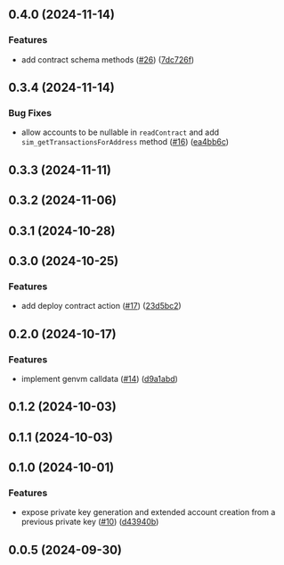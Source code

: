 

## 0.4.0 (2024-11-14)


### Features

* add contract schema methods ([#26](https://github.com/yeagerai/genlayer-js/issues/26)) ([7dc726f](https://github.com/yeagerai/genlayer-js/commit/7dc726fa4fc8769feaec07a50149956d7c2a2035))

## 0.3.4 (2024-11-14)


### Bug Fixes

* allow accounts to be nullable in `readContract` and add `sim_getTransactionsForAddress` method ([#16](https://github.com/yeagerai/genlayer-js/issues/16)) ([ea4bb6c](https://github.com/yeagerai/genlayer-js/commit/ea4bb6cb53809f6c17a3794ed35aede979bd89e5))

## 0.3.3 (2024-11-11)

## 0.3.2 (2024-11-06)

## 0.3.1 (2024-10-28)

## 0.3.0 (2024-10-25)


### Features

* add deploy contract action ([#17](https://github.com/yeagerai/genlayer-js/issues/17)) ([23d5bc2](https://github.com/yeagerai/genlayer-js/commit/23d5bc28fb58c73d64b1fd629185a0565d84cb91))

## 0.2.0 (2024-10-17)


### Features

* implement genvm calldata ([#14](https://github.com/yeagerai/genlayer-js/issues/14)) ([d9a1abd](https://github.com/yeagerai/genlayer-js/commit/d9a1abdfb5eef13e5c77433db546953369087e04))

## 0.1.2 (2024-10-03)

## 0.1.1 (2024-10-03)

## 0.1.0 (2024-10-01)


### Features

* expose private key generation and extended account creation from a previous private key ([#10](https://github.com/yeagerai/genlayer-js/issues/10)) ([d43940b](https://github.com/yeagerai/genlayer-js/commit/d43940b7237450a0893823b18b4d0ed2e3e42790))

## 0.0.5 (2024-09-30)
